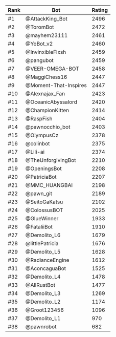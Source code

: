 Rank|Bot|Rating
---|---|---
#1|@AttackKing_Bot|2496
#2|@ToromBot|2472
#3|@mayhem23111|2461
#4|@YoBot_v2|2460
#5|@InvinxibleFlxsh|2459
#6|@pangubot|2459
#7|@VEER-OMEGA-BOT|2458
#8|@MaggiChess16|2447
#9|@Moment-That-Inspires|2447
#10|@Alexnajax_Fan|2423
#11|@OceanicAbyssalord|2420
#12|@ChampionKitten|2414
#13|@RaspFish|2404
#14|@pawnocchio_bot|2403
#15|@OlympusCz|2378
#16|@colinbot|2375
#17|@Lili-ai|2374
#18|@TheUnforgivingBot|2210
#19|@OpeningsBot|2208
#20|@PatriciaBot|2207
#21|@MMC_HUANGBAI|2198
#22|@pawn_git|2189
#23|@SeitoGaKatsu|2102
#24|@ColossusBOT|2025
#25|@GlueWinner|1933
#26|@FataliiBot|1910
#27|@Demolito_L6|1679
#28|@littlePatricia|1676
#29|@Demolito_L5|1628
#30|@RadianceEngine|1612
#31|@AconcaguaBot|1525
#32|@Demolito_L4|1478
#33|@AllRustBot|1477
#34|@Demolito_L3|1269
#35|@Demolito_L2|1174
#36|@Groot123456|1096
#37|@Demolito_L1|970
#38|@pawnrobot|682
